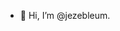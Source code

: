 - 👋 Hi, I’m @jezebleum.

<!---
jezebleum/jezebleum is a ✨ special ✨ repository because its `README.md` (this file) appears on your GitHub profile.
You can click the Preview link to take a look at your changes.
--->
